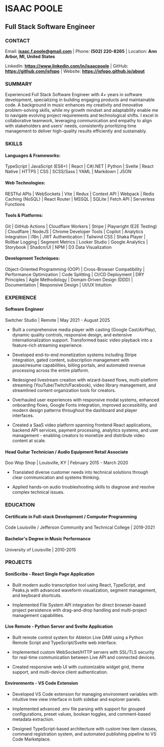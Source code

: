 # ISAAC POOLE
## Full Stack Software Engineer

### CONTACT

Email: **isaac.f.poole@gmail.com** | Phone: **(502) 220-8265** | Location: **Ann Arbor, MI, United States**

LinkedIn: **https://www.linkedin.com/in/isaacpoole** | GitHub: **https://github.com/isfopo** | Website: **https://isfopo.github.io/about**

### SUMMARY

Experienced Full Stack Software Engineer with 4+ years in software development, specializing in building engaging products and maintainable code. A background in music enhances my creativity and innovative problem-solving skills, while my growth mindset and adaptability enable me to navigate evolving project requirements and technological shifts. I excel in collaborative teamwork, leveraging communication and empathy to align with stakeholders and users' needs,  consistently prioritizing time management to deliver high-quality results efficiently and sustainably.

### SKILLS

#### Languages & Frameworks:

TypeScript | JavaScript (ES6+) | React | C#/.NET | Python | Svelte | React Native | HTTPS | CSS | SCSS/Sass | YAML | Markdown | JSON

#### Web Technologies:

RESTful APIs | WebSockets | Vite | Redux | Context API | Webpack | Redis Caching (NoSQL) | React Router | MSSQL | SQLite | Fetch API | Serverless Functions

#### Tools & Platforms:

Git | GitHub Actions | Cloudflare Workers | Stripe | Playwright (E2E Testing) | Cloudflare | NodeJS | Chrome Developer Tools | Copilot | Analytics Integration | i18n | JWT Authentication | Tailwind CSS | Shaka Player | Rollbar Logging | Segment Metrics | Looker Studio | Google Analytics | Storybook | Shadcn/UI | NPM | D3 Data Visualization

#### Development Techniques:

Object-Oriented Programming (OOP) | Cross-Browser Compatibility | Performance Optimization | Code Splitting | CI/CD Deployment | DRY Principles | Agile Methodology | Domain-Driven Design (DDD) | Documentation | Responsive Design | UI/UX Intuition

### EXPERIENCE

#### Software Engineer
Switcher Studio | Remote | May 2021 - August 2025

- Built a comprehensive media player with casting (Google Cast/AirPlay), dynamic quality controls, responsive design, and extensive internationalization support. Transformed basic video playback into a feature-rich streaming experience.

- Developed end-to-end monetization systems including Stripe integration, gated content, subscription management with pause/resume capabilities, billing portals, and automated revenue processing across the entire platform.

- Redesigned livestream creation with wizard-based flows, multi-platform streaming (YouTube/Twitch/Facebook), video library management, and streamlined content organization tools for creators.

- Overhauled user experiences with responsive modal systems, enhanced onboarding flows, Google Fonts integration, improved accessibility, and modern design patterns throughout the dashboard and player interfaces.

- Created a SaaS video platform spanning frontend React applications, backend API services, payment processing, analytics systems, and user management - enabling creators to monetize and distribute video content at scale.

#### Head Guitar Technician / Audio Equipment Retail Associate
Doo Wop Shop | Louisville, KY | February 2015 - March 2020

- Translated diverse customer needs into technical solutions through clear communication and systems thinking.

- Applied hands-on audio troubleshooting skills to diagnose and resolve complex technical issues.

### EDUCATION

#### Certificate in Full-stack Development / Computer Programming

Code Louisville / Jefferson Community and Technical College | 2019-2021

#### Bachelor's Degree in Music Performance

University of Louisville | 2010-2015

### PROJECTS

#### SoniScribe - React Single Page Application

- Built modern audio transcription tool using React, TypeScript, and Peaks.js with advanced waveform visualization, segment management, and keyboard shortcuts.

- Implemented File System API integration for direct browser-based project persistence with drag-and-drop handling and multi-project management capabilities.

#### Live Remote - Python Server and Svelte Application

- Built remote control system for Ableton Live DAW using a Python Remote Script and TypeScript/Svelte web interface.

- Implemented custom WebSocket/HTTP servers with SSL/TLS security for real-time communication between Live API and connected devices.

- Created responsive web UI with customizable widget grid, theme support, and multi-device client authentication.

#### Environments - VS Code Extension

- Developed VS Code extension for managing environment variables with intuitive tree view interface in both sidebar and explorer panels.

- Implemented advanced .env file parsing with support for grouped configurations, preset values, boolean toggles, and comment-based metadata extraction.

- Designed TypeScript-based architecture with custom tree item classes, command registration system, and automated publishing pipeline to VS Code Marketplace.

<!--
### VOLUNTEER EXPERIENCE

#### Web Developer Mentor
Code Louisville | 2022

- Guided students through the process of building full-stack web applications using React and Node.js

- Provided feedback and suggestions for improving code quality and performance

- Assisted students in debugging and troubleshooting issues with their applications

### REFERENCES

Michael Whelan - Engineering Manager

"I had the pleasure of managing Isaac, and he stands out as a deeply committed engineer who brings both technical excellence and genuine loyalty to his work and teammates. He's always looking to improve his coding practices and isn't afraid to ask the targeted questions that drive better outcomes—especially around accessibility and user impact. Isaac is reliable to the core, consistently delivering thoughtful, well-structured solutions while supporting those around him with humility and care. His focus on quality and collaboration consistently elevates the work of the entire team. Whether reviewing code or contributing to team discussions, Isaac shows up with integrity and intention. Any team would be lucky to have him."

-->

